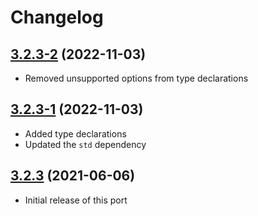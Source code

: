 # Changelog

## [3.2.3-2] (2022-11-03)
- Removed unsupported options from type declarations

## [3.2.3-1] (2022-11-03)
- Added type declarations
- Updated the `std` dependency

## [3.2.3] (2021-06-06)
- Initial release of this port

[3.2.3-2]: https://github.com/valtlai/nunjucks-deno/compare/3.2.3-1...3.2.3-2
[3.2.3-1]: https://github.com/valtlai/nunjucks-deno/compare/3.2.3...3.2.3-1
[3.2.3]: https://github.com/valtlai/nunjucks-deno/releases/tag/3.2.3
